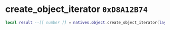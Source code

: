 # create_object_iterator `0xD8A12B74`

```lua
local result --[[ number ]] = natives.object.create_object_iterator(layout --[[ number ]])
```
